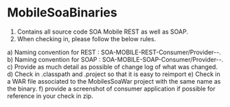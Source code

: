 MobileSoaBinaries
=================
1. Contains all source code SOA Mobile REST as well as SOAP.
2. When checking in, please follow the below rules.

  a) Naming convention for REST : SOA-MOBILE-REST-Consumer/Provider-<yyyymmdd>-<versionno>.
  b) Naming convention for SOAP : SOA-MOBILE-SOAP-Consumer/Provider-<yyyymmdd>-<versionno>.
  c) Provide as much detail as possible of change log of what was changed.
  d) Check in .classpath and .project so that it is easy to reimport
  e) Check in a WAR file associated to the MobilesSoaWar project with the same name as the binary.
  f) provide a screenshot of consumer application if possible for reference in your check in zip.
